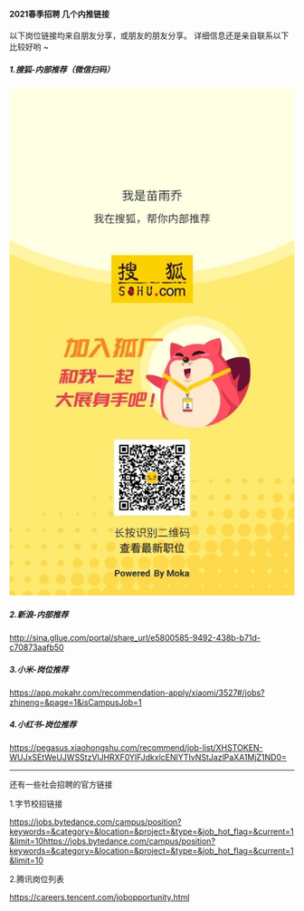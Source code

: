 #### 2021春季招聘 几个内推链接

以下岗位链接均来自朋友分享，或朋友的朋友分享。
详细信息还是亲自联系以下比较好哟 ~

##### 1.搜狐-内部推荐（微信扫码）

![alt 搜狐内推微信打开](./img/sohu.jpg)

##### 2.新浪-内部推荐

http://sina.gllue.com/portal/share_url/e5800585-9492-438b-b71d-c70873aafb50

##### 3.小米-岗位推荐

https://app.mokahr.com/recommendation-apply/xiaomi/3527#/jobs?zhineng=&page=1&isCampusJob=1

##### 4.小红书-岗位推荐

https://pegasus.xiaohongshu.com/recommend/job-list/XHSTOKEN-WUJxSEtWeUJWSStzVlJHRXF0YlFJdkxlcENlYTIvNStJazlPaXA1MjZ1ND0=

----

还有一些社会招聘的官方链接

1.字节校招链接

https://jobs.bytedance.com/campus/position?keywords=&category=&location=&project=&type=&job_hot_flag=&current=1&limit=10https://jobs.bytedance.com/campus/position?keywords=&category=&location=&project=&type=&job_hot_flag=&current=1&limit=10

2.腾讯岗位列表

https://careers.tencent.com/jobopportunity.html
